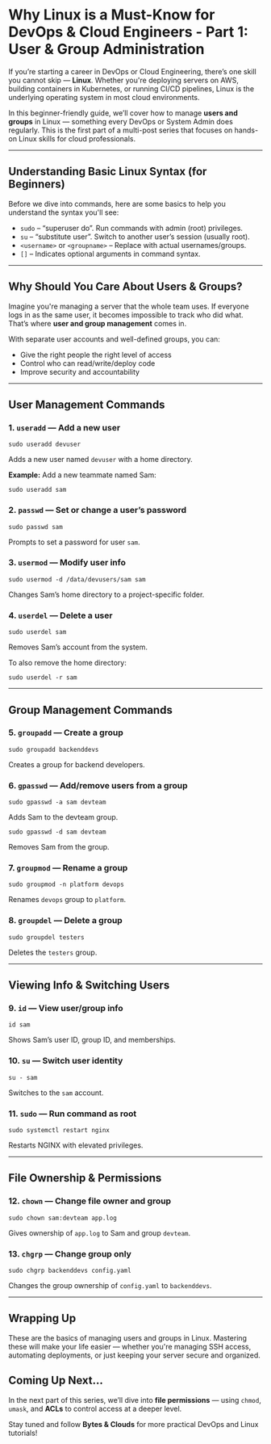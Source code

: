 <h1>Why Linux is a Must-Know for DevOps & Cloud Engineers - Part 1: User & Group Administration</h1>

<p>If you’re starting a career in DevOps or Cloud Engineering, there’s one skill you cannot skip — <strong>Linux</strong>. Whether you're deploying servers on AWS, building containers in Kubernetes, or running CI/CD pipelines, Linux is the underlying operating system in most cloud environments.</p>

<p>In this beginner-friendly guide, we’ll cover how to manage <strong>users and groups</strong> in Linux — something every DevOps or System Admin does regularly. This is the first part of a multi-post series that focuses on hands-on Linux skills for cloud professionals.</p>

<hr>

<h2>Understanding Basic Linux Syntax (for Beginners)</h2>

<p>Before we dive into commands, here are some basics to help you understand the syntax you'll see:</p>

<ul>
  <li><code>sudo</code> – “superuser do”. Run commands with admin (root) privileges.</li>
  <li><code>su</code> – “substitute user”. Switch to another user’s session (usually root).</li>
  <li><code>&lt;username&gt;</code> or <code>&lt;groupname&gt;</code> – Replace with actual usernames/groups.</li>
  <li><code>[]</code> – Indicates optional arguments in command syntax.</li>
</ul>

<hr>

<h2>Why Should You Care About Users & Groups?</h2>

<p>Imagine you're managing a server that the whole team uses. If everyone logs in as the same user, it becomes impossible to track who did what. That’s where <strong>user and group management</strong> comes in.</p>

<p>With separate user accounts and well-defined groups, you can:</p>
<ul>
  <li>Give the right people the right level of access</li>
  <li>Control who can read/write/deploy code</li>
  <li>Improve security and accountability</li>
</ul>

<hr>

<h2>User Management Commands</h2>

<h3>1. <code>useradd</code> — Add a new user</h3>
<pre><code>sudo useradd devuser</code></pre>
<p>Adds a new user named <code>devuser</code> with a home directory.</p>
<p><strong>Example:</strong> Add a new teammate named Sam:</p>
<pre><code>sudo useradd sam</code></pre>

<h3>2. <code>passwd</code> — Set or change a user’s password</h3>
<pre><code>sudo passwd sam</code></pre>
<p>Prompts to set a password for user <code>sam</code>.</p>

<h3>3. <code>usermod</code> — Modify user info</h3>
<pre><code>sudo usermod -d /data/devusers/sam sam</code></pre>
<p>Changes Sam’s home directory to a project-specific folder.</p>

<h3>4. <code>userdel</code> — Delete a user</h3>
<pre><code>sudo userdel sam</code></pre>
<p>Removes Sam’s account from the system.</p>
<p>To also remove the home directory:</p>
<pre><code>sudo userdel -r sam</code></pre>

<hr>

<h2>Group Management Commands</h2>

<h3>5. <code>groupadd</code> — Create a group</h3>
<pre><code>sudo groupadd backenddevs</code></pre>
<p>Creates a group for backend developers.</p>

<h3>6. <code>gpasswd</code> — Add/remove users from a group</h3>
<pre><code>sudo gpasswd -a sam devteam</code></pre>
<p>Adds Sam to the devteam group.</p>
<pre><code>sudo gpasswd -d sam devteam</code></pre>
<p>Removes Sam from the group.</p>

<h3>7. <code>groupmod</code> — Rename a group</h3>
<pre><code>sudo groupmod -n platform devops</code></pre>
<p>Renames <code>devops</code> group to <code>platform</code>.</p>

<h3>8. <code>groupdel</code> — Delete a group</h3>
<pre><code>sudo groupdel testers</code></pre>
<p>Deletes the <code>testers</code> group.</p>

<hr>

<h2>Viewing Info & Switching Users</h2>

<h3>9. <code>id</code> — View user/group info</h3>
<pre><code>id sam</code></pre>
<p>Shows Sam’s user ID, group ID, and memberships.</p>

<h3>10. <code>su</code> — Switch user identity</h3>
<pre><code>su - sam</code></pre>
<p>Switches to the <code>sam</code> account.</p>

<h3>11. <code>sudo</code> — Run command as root</h3>
<pre><code>sudo systemctl restart nginx</code></pre>
<p>Restarts NGINX with elevated privileges.</p>

<hr>

<h2>File Ownership & Permissions</h2>

<h3>12. <code>chown</code> — Change file owner and group</h3>
<pre><code>sudo chown sam:devteam app.log</code></pre>
<p>Gives ownership of <code>app.log</code> to Sam and group <code>devteam</code>.</p>

<h3>13. <code>chgrp</code> — Change group only</h3>
<pre><code>sudo chgrp backenddevs config.yaml</code></pre>
<p>Changes the group ownership of <code>config.yaml</code> to <code>backenddevs</code>.</p>

<hr>

<h2>Wrapping Up</h2>

<p>These are the basics of managing users and groups in Linux. Mastering these will make your life easier — whether you're managing SSH access, automating deployments, or just keeping your server secure and organized.</p>

<h2>Coming Up Next…</h2>

<p>In the next part of this series, we’ll dive into <strong>file permissions</strong> — using <code>chmod</code>, <code>umask</code>, and <strong>ACLs</strong> to control access at a deeper level.</p>

<p>Stay tuned and follow <strong>Bytes & Clouds</strong> for more practical DevOps and Linux tutorials!</p>

